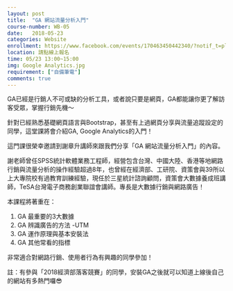 ```yaml
---
layout: post
title:  "GA 網站流量分析入門"
course-number: WB-05
date:   2018-05-23
categories: Website
enrollment: https://www.facebook.com/events/170463450442340/?notif_t=plan_user_joined&notif_id=1524996193032604
location: 請點線上報名
time: 05/23 13:00~15:00
img: Google Analytics.jpg
requirement: ["自備筆電"]
comments: true
---
```


GA已經是行銷人不可或缺的分析工具，或者說只要是網頁，GA都能讓你更了解訪客受眾，掌握行銷先機～

針對已經熟悉基礎網頁語言與Bootstrap，甚至有上過網頁分享與流量追蹤設定的同學，這堂課將會介紹GA, Google Analytics的入門！

這門課很榮幸邀請到謝章升講師來跟我們分享「GA 網站流量分析入門」的內容。

謝老師曾任SPSS統計軟體業務工程師，經營包含台灣、中國大陸、香港等地網路行銷與流量分析的操作經驗超過8年，也曾經在經濟部、工研院、資策會與39所以上大專院校有過教育訓練經驗，現任於三星統計諮詢顧問，資策會大數據養成班講師，TeSA台灣電子商務創業聯誼會講師。專長是大數據行銷與網路廣告！

本課程將著重在：

1. GA 最重要的3大數據
2. GA 辨識廣告的方法 -UTM
3. GA 運作原理與基本安裝法
4. GA 其他常看的指標

非常適合對網路行銷、使用者行為有興趣的同學參加！

註：有參與「2018經濟部落客競賽」的同學，安裝GA之後就可以知道上線後自己的網站有多熱門囉😎


